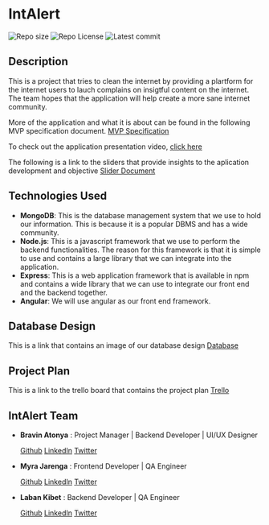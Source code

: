 # IntAlert
![Repo size](https://img.shields.io/github/repo-size/atonya-bravin/IntAlert )
![Repo License](https://img.shields.io/github/license/atonya-bravin/IntAlert.svg)
![Latest commit](https://img.shields.io/github/last-commit/atonya-bravin/IntAlert?style=round-square)

## Description
This is a project that tries to clean the internet by providing a plartform for the internet users to lauch complains on insigtful content on the internet. The team hopes that the application will help create a more sane internet community.
  
More of the application and what it is about can be found in the following MVP specification document. [MVP Specification](https://docs.google.com/document/d/160kL2PhBtR04XI3Ld43sVryWOufKo7ap92WccFlLJVo/edit)

To check out the application presentation video, [click here](https://drive.google.com/file/d/11Uc1C9pvNzIdjXH8DDTi_U_jD5gLNuNL/view?usp=sharing)

The following is a link to the sliders that provide insights to the aplication development and objective [Slider Document](https://docs.google.com/presentation/d/1s1gb8bD5GXUTYS66aFaSiEz6vhKL8h0yf5P8WhNwJpk/edit?usp=sharing)


## Technologies Used
- **MongoDB**: This is the  database management system that we use to hold our information. This is because it is a popular DBMS and has a wide community.
- **Node.js**: This is a javascript framework that we use to perform the backend functionalities. The reason for this framework is that it is simple to use and contains a large library that we can integrate into the application.
- **Express**: This is a web application framework that is available in npm and contains a wide library that we can use to integrate our front end and the backend together.
- **Angular**: We will use angular as our front end framework.

## Database Design
This is a link that contains an image of our database design [Database](https://drive.google.com/file/d/1hYGBjemjRO702wySGdFp0vFcdtDDt_NP/view?usp=sharing)

## Project Plan
This is a link to the trello board that contains the project plan [Trello](https://trello.com/b/bEMg1S6S/intalert)

## IntAlert Team
- **Bravin Atonya** : Project Manager | Backend Developer | UI/UX Designer
  
  [Github](https://github.com/atonya-bravin)    [LinkedIn](https://www.linkedin.com/in/bravin-atonya-71048425a/)    [Twitter](https://twitter.com/bravin_the_Geek)
- **Myra Jarenga** : Frontend Developer | QA Engineer
  
  [Github](https://github.com/myrajarenga)    [LinkedIn](https://www.linkedin.com/in/myra-jarenga/)    [Twitter](https://twitter.com/JarengaMyra)
- **Laban Kibet** : Backend Developer | QA Engineer
  
  [Github](https://github.com/Laban254)    [LinkedIn](https://www.linkedin.com/in/laban-rotich/)    [Twitter](https://twitter.com/labanK_)
